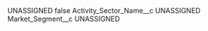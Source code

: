 <?xml version="1.0" encoding="UTF-8"?>
<CustomMetadata xmlns="http://soap.sforce.com/2006/04/metadata" xmlns:xsi="http://www.w3.org/2001/XMLSchema-instance" xmlns:xsd="http://www.w3.org/2001/XMLSchema">
    <label>UNASSIGNED</label>
    <protected>false</protected>
    <values>
        <field>Activity_Sector_Name__c</field>
        <value xsi:type="xsd:string">UNASSIGNED</value>
    </values>
    <values>
        <field>Market_Segment__c</field>
        <value xsi:type="xsd:string">UNASSIGNED</value>
    </values>
</CustomMetadata>
